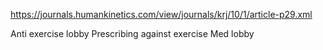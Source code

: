 https://journals.humankinetics.com/view/journals/krj/10/1/article-p29.xml

Anti exercise lobby
Prescribing against exercise
Med lobby